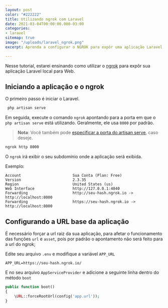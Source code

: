 ```yaml
---
layout: post
color: "#222222"
title: Utilizando ngrok com Laravel
date: 2021-03-04T00:00:00.000-03:00
categories:
- laravel
sitemap: true
image: "/uploads/laravel_ngrok.png"
excerpt: Aprenda a configurar o NGROK para expôr uma aplicação Laravel na web

---
```

Nesse tutorial, estarei ensinando como utilizar o [ngrok](https://ngrok.com/download) para expôr sua aplicação Laravel local para Web.

## Iniciando a aplicação e o ngrok

O primeiro passo é iniciar o Laravel.

```bash
 php artisan serve
```

Em seguida, execute o comando `ngrok` apontando para a porta em que o `php artisan serve` está utilizando. Geralmente, ele usa `8000` por padrão.

> **Nota**: Você também pode [especificar a porta do artisan serve](/blog/2020/12/24/como-definir-a-porta-usada-no-php-artisan-serve), caso deseje.

```bash
ngrok http 8000
```

O `ngrok` irá exibir o seu subdomínio onde a aplicação será exibida.

Exemplo:

```text
Account                       Sua Conta (Plan: Free)                                
Version                       2.3.35                                                      
Region                        United States (us)                                          
Web Interface                 http://127.0.0.1:4040                                       
Forwarding                    http://seu-hash.ngrok.io -> http://localhost:8000
Forwarding                    https://seu-hash.ngrok.io -> http://localhost:8000 
```

## Configurando a URL base da aplicação

É necessário forçar a url raiz da sua aplicação, para afetar o funcionamento das funções `url` e `asset`, pois por padrão o apontamento não será feito para a url do ngrok;

Edite seu arquivo `.env` e modifique a variável `APP_URL`

```env
APP_URL=https://seu-hash.ngrok.io/
```

E no seu arquivo `AppServiceProvider` e adicione a seguinte linha dentro do método `boot`

```php
public function boot()
{
	\URL::forceRootUrl(config('app.url'));
}
```